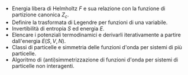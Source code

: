 - Energia libera di Helmholtz $F$ e sua relazione con la funzione di partizione canonica $Z_c$.
- Definire la trasformata di Legendre per funzioni di una variabile.
- Invertibilità di entropia $S$ ed energia $E$.
- Elencare i potenziali termodinamici e derivarli iterativamente a partire dall'energia $E(S,V,N)$.
- Classi di particelle e simmetria delle funzioni d'onda per sistemi di più particelle.
- Algoritmo di (anti)simmetrizzazione di funzioni d'onda per sistemi di particelle non interagenti.
